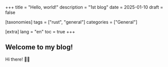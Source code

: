 +++
title = "Hello, world!"
description = "1st blog"
date = 2025-01-10
draft = false

[taxonomies]
tags = ["rust", "general"]
categories = ["General"]

[extra]
lang = "en"
toc = true
+++

## Welcome to my blog!

Hi there! 👋🏽 


